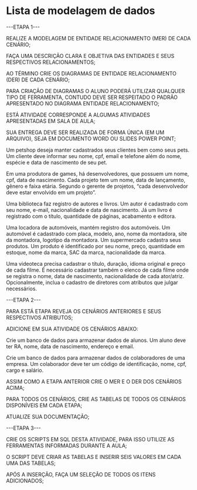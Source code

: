 ﻿# Lista de modelagem de dados

 ---ETAPA 1---

REALIZE A MODELAGEM DE ENTIDADE RELACIONAMENTO (MER) DE CADA CENÁRIO;

FAÇA UMA DESCRIÇÃO CLARA E OBJETIVA DAS ENTIDADES E SEUS RESPECTIVOS RELACIONAMENTOS;

AO TÉRMINO CRIE OS DIAGRAMAS DE ENTIDADE RELACIONAMENTO (DER) DE CADA CENÁRIO;

PARA CRIAÇÃO DE DIAGRAMAS O ALUNO PODERÁ UTILIZAR QUALQUER TIPO DE FERRAMENTA, CONTUDO DEVE SER RESPEITADO O PADRÃO APRESENTADO NO DIAGRAMA ENTIDADE RELACIONAMENTO;

ESTÁ ATIVIDADE CORRESPONDE A ALGUMAS ATIVIDADES APRESENTADAS EM SALA DE AULA;

SUA ENTREGA DEVE SER REALIZADA DE FORMA ÚNICA (EM UM ARQUIVO), SEJA EM DOCUMENTO WORD OU SLIDES POWER POINT;

Um petshop deseja manter cadastrados seus clientes bem como seus pets. Um cliente deve informar seu nome, cpf, email e telefone além do nome, espécie e data de nascimento de seu pet.

Em uma produtora de games, há desenvolvedores, que possuem um nome, cpf, data de nascimento. Cada projeto tem um nome, data de lançamento, gênero e faixa etária. Segundo o gerente de projetos, “cada desenvolvedor deve estar envolvido em um projeto”.

Uma biblioteca faz registro de autores e livros. Um autor é cadastrado com seu nome, e-mail, nacionalidade e data de nascimento. Já um livro é registrado com o título, quantidade de páginas, acabamento e editora.

Uma locadora de automóveis, mantém registro dos automóveis. Um automóvel é cadastrado com placa, modelo, ano, nome da montadora, site da montadora, logotipo da montadora.
Um supermercado cadastra seus produtos. Um produto é identificado por seu nome, preço, quantidade em estoque, nome da marca, SAC da marca, nacionalidade da marca.

Uma videoteca precisa cadastrar o título, duração, idioma original e preço de cada filme. É necessário cadastrar também o elenco de cada filme onde se registra o nome, data de nascimento, nacionalidade de cada ator/atriz. Opcionalmente, inclua o cadastro de diretores com atributos que julgar necessários.

---ETAPA 2---

PARA ESTÁ ETAPA REVEJA OS CENÁRIOS ANTERIORES E SEUS RESPECTIVOS ATRIBUTOS;

ADICIONE EM SUA ATIVIDADE OS CENÁRIOS ABAIXO:

Crie um banco de dados para armazenar dados de alunos. Um aluno deve ter RA, nome, data de nascimento, endereço e email.

Crie um banco de dados para armazenar dados de colaboradores de uma empresa. Um colaborador deve ter um código de identificação, nome, cpf, cargo e salário.

ASSIM COMO A ETAPA ANTERIOR CRIE O MER E O DER DOS CENÁRIOS ACIMA;

PARA TODOS OS CENÁRIOS, CRIE AS TABELAS DE TODOS OS CENÁRIOS DISPONÍVEIS EM CADA ETAPA;

ATUALIZE SUA DOCUMENTAÇÃO;

---ETAPA 3---

CRIE OS SCRIPTS EM SQL DESTA ATIVIDADE, PARA ISSO UTILIZE AS FERRAMENTAS INFORMADAS DURANTE A AULA;

O SCRIPT DEVE CRIAR AS TABELAS E INSERIR SEIS VALORES EM CADA UMA DAS TABELAS;

APÓS A INSERÇÃO, FAÇA UM SELEÇÃO DE TODOS OS ITENS ADICIONADOS;
